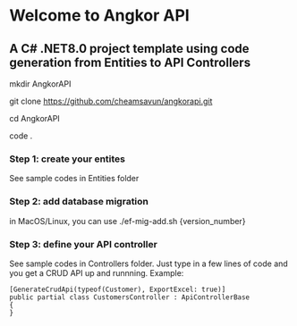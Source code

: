 # Welcome to Angkor API 
## A C# .NET8.0 project template using code generation from Entities to API Controllers

mkdir AngkorAPI

git clone https://github.com/cheamsavun/angkorapi.git

cd AngkorAPI

code .

### Step 1: create your entites
See sample codes in Entities folder

### Step 2: add database migration
in MacOS/Linux, you can use ./ef-mig-add.sh {version_number}

### Step 3: define your API controller
See sample codes in Controllers folder. Just type in a few lines of code and you get a CRUD API up and runnning. Example:

```
[GenerateCrudApi(typeof(Customer), ExportExcel: true)]
public partial class CustomersController : ApiControllerBase
{
}
```
